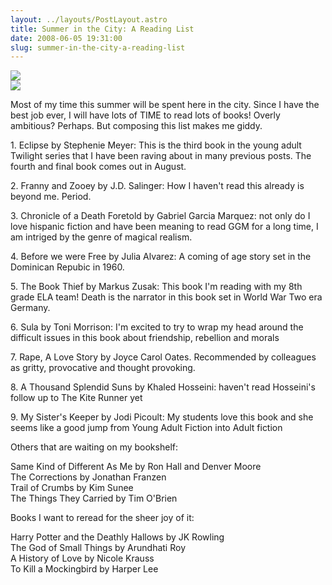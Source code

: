 ```yaml
---
layout: ../layouts/PostLayout.astro
title: Summer in the City: A Reading List
date: 2008-06-05 19:31:00
slug: summer-in-the-city-a-reading-list
---
```


[![](http://www.leonland.com/travels/ny5/fire_hydrant.jpg)](http://www.leonland.com/travels/ny5/fire_hydrant.jpg)  
[![](http://pictopia.com/perl/get_image?provider_id=38&size=550x550_mb&ptp_photo_id=2320287)](http://pictopia.com/perl/get_image?provider_id=38&size=550x550_mb&ptp_photo_id=2320287)  
  
  
  
Most of my time this summer will be spent here in the city. Since I have the best job ever, I will have lots of TIME to read lots of books! Overly ambitious? Perhaps. But composing this list makes me giddy.  
  
  
  
  
  
  
  
  
1\. Eclipse by Stephenie Meyer: This is the third book in the young adult Twilight series that I have been raving about in many previous posts. The fourth and final book comes out in August.  
  
2\. Franny and Zooey by J.D. Salinger: How I haven't read this already is beyond me. Period.  
  
3\. Chronicle of a Death Foretold by Gabriel Garcia Marquez: not only do I love hispanic fiction and have been meaning to read GGM for a long time, I am intriged by the genre of magical realism.  
  
4\. Before we were Free by Julia Alvarez: A coming of age story set in the Dominican Repubic in 1960.  
  
5\. The Book Thief by Markus Zusak: This book I'm reading with my 8th grade ELA team! Death is the narrator in this book set in World War Two era Germany.  
  
6\. Sula by Toni Morrison: I'm excited to try to wrap my head around the difficult issues in this book about friendship, rebellion and morals  
  
7\. Rape, A Love Story by Joyce Carol Oates. Recommended by colleagues as gritty, provocative and thought provoking.  
  
8\. A Thousand Splendid Suns by Khaled Hosseini: haven't read Hosseini's follow up to The Kite Runner yet  
  
9\. My Sister's Keeper by Jodi Picoult: My students love this book and she seems like a good jump from Young Adult Fiction into Adult fiction  
  
Others that are waiting on my bookshelf:  
  
Same Kind of Different As Me by Ron Hall and Denver Moore  
The Corrections by Jonathan Franzen  
Trail of Crumbs by Kim Sunee  
The Things They Carried by Tim O'Brien  
  
Books I want to reread for the sheer joy of it:  
  
Harry Potter and the Deathly Hallows by JK Rowling  
The God of Small Things by Arundhati Roy  
A History of Love by Nicole Krauss  
To Kill a Mockingbird by Harper Lee